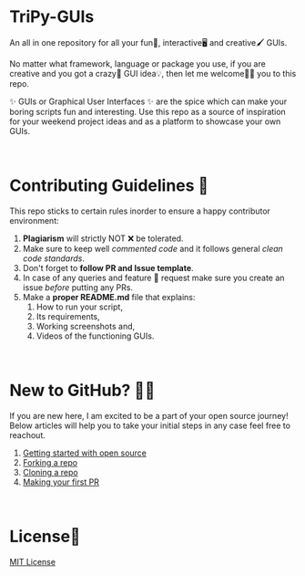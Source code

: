 # TriPy-GUIs

An all in one repository for all your fun💃, interactive🖥️ and creative🖌️ GUIs. 

No matter what framework, language or package you use, if you are creative and you got a crazy🤯 GUI idea💡, then let me welcome🙏🏼 you to this repo.

✨ GUIs or Graphical User Interfaces ✨ are the spice which can make your boring scripts fun and interesting. Use this repo as a source of inspiration for your weekend project ideas and as a platform to showcase your own GUIs. 

<br>

# Contributing Guidelines 📌
This repo sticks to certain rules inorder to ensure a happy contributor environment:

1. **Plagiarism** will strictly NOT ❌ be tolerated.
2. Make sure to keep well *commented code* and it follows general *clean code standards*.
3. Don't forget to **follow PR and Issue template**.
4. In case of any queries and feature 💭 request make sure you create an issue *before* putting any PRs.
5. Make a **proper README.md** file that explains: 
    1. How to run your script, 
    2. Its requirements, 
    3. Working screenshots and, 
    4. Videos of the functioning GUIs.

<br>

# New to GitHub? 🙏🏼
If you are new here, I am excited to be a part of your open source journey! Below articles will help you to take your initial steps in any case feel free to reachout.

1. [Getting started with open source](https://rohinirg.hashnode.dev/getting-started-with-your-open-source-journey)  
2. [Forking a repo](https://docs.github.com/en/get-started/quickstart/fork-a-repo)
3. [Cloning a repo](https://docs.github.com/en/desktop/contributing-and-collaborating-using-github-desktop/working-with-your-remote-repository-on-github-or-github-enterprise/creating-an-issue-or-pull-request)
4. [Making your first PR](https://opensource.com/article/19/7/create-pull-request-github)

<br>

# License📜
[MIT License](https://github.com/RohiniRG/TripPy-GUIs/blob/main/LICENSE)
